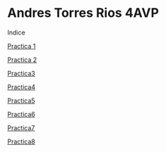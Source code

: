 # Andres Torres Rios 4AVP
Indice

<a href="https://andrestr.github.io/WEB/practica.html.html#">Practica 1</a>

<a href="https://andrestr.github.io/WEB/practica 22.html#">Practica 2</a>

<a href="https://andrestr.github.io/WEB/Practica33.html#">Practica3</a>

<a href="https://andrestr.github.io/WEB/Practica44.html#">Practica4</a>

<a href="https://andrestr.github.io/Practica555.html">Practica5</a>

<a href="https://andrestr.github.io/WEB/Practica66.html#">Practica6</a>

<a href="https://andrestr.github.io/WEB/Practica7.html#">Practica7</a>

<a href="https://andrestr.github.io/WEB/Practica88.html#">Practica8</a>
